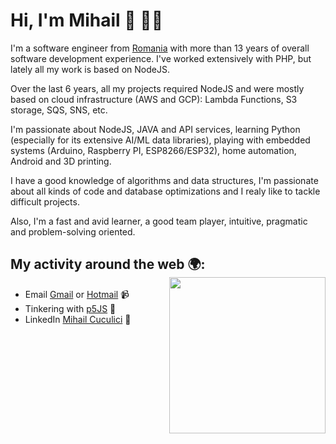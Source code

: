 # Hi, I'm Mihail 👋 👨‍💻


I'm a software engineer from [Romania](https://en.wikipedia.org/wiki/Romania) with more than 13 years of overall software development experience. I've worked extensively with PHP, but lately all my work is based on NodeJS.

Over the last 6 years, all my projects required NodeJS and were mostly based on cloud infrastructure (AWS and GCP): Lambda Functions, S3 storage, SQS, SNS, etc.

I'm passionate about NodeJS, JAVA and API services, learning Python (especially for its extensive AI/ML data libraries), playing with embedded systems (Arduino, Raspberry PI, ESP8266/ESP32), home automation, Android and 3D printing.

I have a good knowledge of algorithms and data structures, I'm passionate about all kinds of code and database optimizations and I realy like to tackle difficult projects.

Also, I'm a fast and avid learner, a good team player, intuitive, pragmatic and problem-solving oriented.

## My activity around the web 🌍: <img align='right' src='https://user-images.githubusercontent.com/5713670/87202985-820dcb80-c2b6-11ea-9f56-7ec461c497c3.gif' width='250"'>
- Email <a href="mailto:mihai.cuculici@gmail.com">Gmail</a> or <a href="mailto:mihai.cuculici@hotmail.com">Hotmail</a> 📹
- Tinkering with <a href="https://editor.p5js.org/mihaicux/sketches"> p5JS</a> 🏓
- LinkedIn <a href="https://www.linkedin.com/in/mihail-cuculici-905a9065/">Mihail Cuculici</a> 💼
